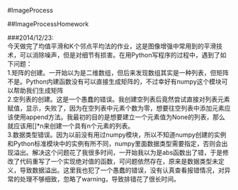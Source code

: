 #ImageProcess

##ImageProcessHomework  

###2014/12/23:  
      今天做完了均值平滑和K个邻点平均法的作业，这是图像增强中常用到的平滑技术，可以消除噪声，但是对细节有损害。在用Python写程序的过程中，遇到了如下问题：  
      1.矩阵的创建。一开始以为是二维数组，但后来发现数组其实是一种列表，但矩阵不是。Python内建函数没有可以直接生成矩阵的，不过幸好有numpy这个模块可以帮助我们生成矩阵  
      2.空列表的创建。这是一个愚蠢的错误。我创建空列表后竟然尝试直接对列表元素赋值，显示，失败了，因为在空列表中元素个数为零，想要往空列表中添加元素应该使用append方法。我最初的目的是想要建立一个元素值为None的列表，那么就应该用[]*n来创建一个具有n个元素的列表。  
      3.数据类型错误。因为以前没有用过numpy模块，所以不知道numpy创建的实例和Python标准模块中的实例有所不同，numpy里面数据类型需要指定，否则会出现溢出。解决这个问题花了我很多时间，一开始我以为是abs函数出了错，于是修改了代码重写了一个实现绝对值的函数，可问题依然存在，原来是数据类型未定义，导致数据溢出。这里我也犯了一个愚蠢的错误，没有认真查看报错情况，对异常的处理不够细致，忽略了warning，导致排错花了很长时间。 
